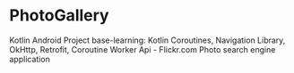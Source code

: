 # PhotoGallery
Kotlin Android
Project base-learning: Kotlin Coroutines, Navigation Library, OkHttp,  Retrofit, Coroutine Worker
Api - Flickr.com
Photo search engine application
